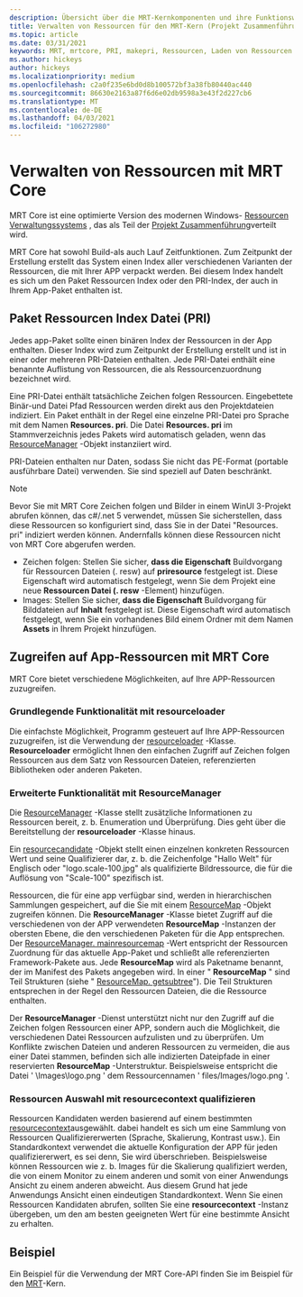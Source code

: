 ```yaml
---
description: Übersicht über die MRT-Kernkomponenten und ihre Funktionsweise beim Laden von Anwendungs Ressourcen (Projekt Zusammenführung)
title: Verwalten von Ressourcen für den MRT-Kern (Projekt Zusammenführung)
ms.topic: article
ms.date: 03/31/2021
keywords: MRT, mrtcore, PRI, makepri, Ressourcen, Laden von Ressourcen
ms.author: hickeys
author: hickeys
ms.localizationpriority: medium
ms.openlocfilehash: c2a0f235e6bd0d8b100572bf3a38fb80440ac440
ms.sourcegitcommit: 86630e2163a87f6d6e02db9598a3e43f2d227cb6
ms.translationtype: MT
ms.contentlocale: de-DE
ms.lasthandoff: 04/03/2021
ms.locfileid: "106272980"
---
```

# <a name="manage-resources-with-mrt-core"></a>Verwalten von Ressourcen mit MRT Core 

MRT Core ist eine optimierte Version des modernen Windows- [Ressourcen Verwaltungssystems](/windows/uwp/app-resources/resource-management-system) , das als Teil der [Projekt Zusammenführung](../index.md)verteilt wird.

MRT Core hat sowohl Build-als auch Lauf Zeitfunktionen. Zum Zeitpunkt der Erstellung erstellt das System einen Index aller verschiedenen Varianten der Ressourcen, die mit Ihrer APP verpackt werden. Bei diesem Index handelt es sich um den Paket Ressourcen Index oder den PRI-Index, der auch in Ihrem App-Paket enthalten ist.

## <a name="package-resource-index-pri-file"></a>Paket Ressourcen Index Datei (PRI)

Jedes app-Paket sollte einen binären Index der Ressourcen in der App enthalten. Dieser Index wird zum Zeitpunkt der Erstellung erstellt und ist in einer oder mehreren PRI-Dateien enthalten. Jede PRI-Datei enthält eine benannte Auflistung von Ressourcen, die als Ressourcenzuordnung bezeichnet wird.

Eine PRI-Datei enthält tatsächliche Zeichen folgen Ressourcen. Eingebettete Binär-und Datei Pfad Ressourcen werden direkt aus den Projektdateien indiziert. Ein Paket enthält in der Regel eine einzelne PRI-Datei pro Sprache mit dem Namen **Resources. pri**. Die Datei **Resources. pri** im Stammverzeichnis jedes Pakets wird automatisch geladen, wenn das [ResourceManager](/windows/winui/api/microsoft.applicationmodel.resources.resourcemanager) -Objekt instanziiert wird.

PRI-Dateien enthalten nur Daten, sodass Sie nicht das PE-Format (portable ausführbare Datei) verwenden. Sie sind speziell auf Daten beschränkt.

> [!NOTE]
> Bevor Sie mit MRT Core Zeichen folgen und Bilder in einem WinUI 3-Projekt abrufen können, das c#/.net 5 verwendet, müssen Sie sicherstellen, dass diese Ressourcen so konfiguriert sind, dass Sie in der Datei "Resources. pri" indiziert werden können. Andernfalls können diese Ressourcen nicht von MRT Core abgerufen werden.
>
> * Zeichen folgen: Stellen Sie sicher, **dass die Eigenschaft** Buildvorgang für Ressourcen Dateien (. resw) auf **priresource** festgelegt ist. Diese Eigenschaft wird automatisch festgelegt, wenn Sie dem Projekt eine neue **Ressourcen Datei (. resw** -Element) hinzufügen.
> * Images: Stellen Sie sicher, **dass die Eigenschaft** Buildvorgang für Bilddateien auf **Inhalt** festgelegt ist. Diese Eigenschaft wird automatisch festgelegt, wenn Sie ein vorhandenes Bild einem Ordner mit dem Namen **Assets** in Ihrem Projekt hinzufügen.

## <a name="access-app-resources-with-mrt-core"></a>Zugreifen auf App-Ressourcen mit MRT Core

MRT Core bietet verschiedene Möglichkeiten, auf Ihre APP-Ressourcen zuzugreifen.

### <a name="basic-functionality-with-resourceloader"></a>Grundlegende Funktionalität mit resourceloader

Die einfachste Möglichkeit, Programm gesteuert auf Ihre APP-Ressourcen zuzugreifen, ist die Verwendung der [resourceloader](/windows/winui/api/microsoft.applicationmodel.resources.resourceloader) -Klasse. **Resourceloader** ermöglicht Ihnen den einfachen Zugriff auf Zeichen folgen Ressourcen aus dem Satz von Ressourcen Dateien, referenzierten Bibliotheken oder anderen Paketen.

### <a name="advanced-functionality-with-resourcemanager"></a>Erweiterte Funktionalität mit ResourceManager

Die [ResourceManager](/windows/winui/api/microsoft.applicationmodel.resources.resourcemanager) -Klasse stellt zusätzliche Informationen zu Ressourcen bereit, z. b. Enumeration und Überprüfung. Dies geht über die Bereitstellung der **resourceloader** -Klasse hinaus.

Ein [resourcecandidate](/windows/winui/api/microsoft.applicationmodel.resources.resourcecandidate) -Objekt stellt einen einzelnen konkreten Ressourcen Wert und seine Qualifizierer dar, z. b. die Zeichenfolge "Hallo Welt" für Englisch oder "logo.scale-100.jpg" als qualifizierte Bildressource, die für die Auflösung von "Scale-100" spezifisch ist.

Ressourcen, die für eine app verfügbar sind, werden in hierarchischen Sammlungen gespeichert, auf die Sie mit einem [ResourceMap](/windows/winui/api/microsoft.applicationmodel.resources.resourcemap) -Objekt zugreifen können. Die **ResourceManager** -Klasse bietet Zugriff auf die verschiedenen von der APP verwendeten **ResourceMap** -Instanzen der obersten Ebene, die den verschiedenen Paketen für die App entsprechen. Der [ResourceManager. mainresourcemap](/windows/winui/api/microsoft.applicationmodel.resources.resourcemanager.mainresourcemap) -Wert entspricht der Ressourcen Zuordnung für das aktuelle App-Paket und schließt alle referenzierten Framework-Pakete aus. Jede **ResourceMap** wird als Paketname benannt, der im Manifest des Pakets angegeben wird. In einer " **ResourceMap** " sind Teil Strukturen (siehe " [ResourceMap. getsubtree](/windows/winui/api/microsoft.applicationmodel.resources.resourcemap.getsubtree)"). Die Teil Strukturen entsprechen in der Regel den Ressourcen Dateien, die die Ressource enthalten.

Der **ResourceManager** -Dienst unterstützt nicht nur den Zugriff auf die Zeichen folgen Ressourcen einer APP, sondern auch die Möglichkeit, die verschiedenen Datei Ressourcen aufzulisten und zu überprüfen. Um Konflikte zwischen Dateien und anderen Ressourcen zu vermeiden, die aus einer Datei stammen, befinden sich alle indizierten Dateipfade in einer reservierten **ResourceMap** -Unterstruktur. Beispielsweise entspricht die Datei ' \Images\logo.png ' dem Ressourcennamen ' files/Images/logo.png '.

### <a name="qualify-resource-selection-with-resourcecontext"></a>Ressourcen Auswahl mit resourcecontext qualifizieren

Ressourcen Kandidaten werden basierend auf einem bestimmten [resourcecontext](/windows/winui/api/microsoft.applicationmodel.resources.resourcecontext)ausgewählt. dabei handelt es sich um eine Sammlung von Ressourcen Qualifiziererwerten (Sprache, Skalierung, Kontrast usw.). Ein Standardkontext verwendet die aktuelle Konfiguration der APP für jeden qualifiziererwert, es sei denn, Sie wird überschrieben. Beispielsweise können Ressourcen wie z. b. Images für die Skalierung qualifiziert werden, die von einem Monitor zu einem anderen und somit von einer Anwendungs Ansicht zu einem anderen abweicht. Aus diesem Grund hat jede Anwendungs Ansicht einen eindeutigen Standardkontext. Wenn Sie einen Ressourcen Kandidaten abrufen, sollten Sie eine **resourcecontext** -Instanz übergeben, um den am besten geeigneten Wert für eine bestimmte Ansicht zu erhalten.

## <a name="sample"></a>Beispiel

Ein Beispiel für die Verwendung der MRT Core-API finden Sie im Beispiel für den [MRT](https://github.com/microsoft/Project-Reunion-Samples/tree/main/MrtCore)-Kern.
